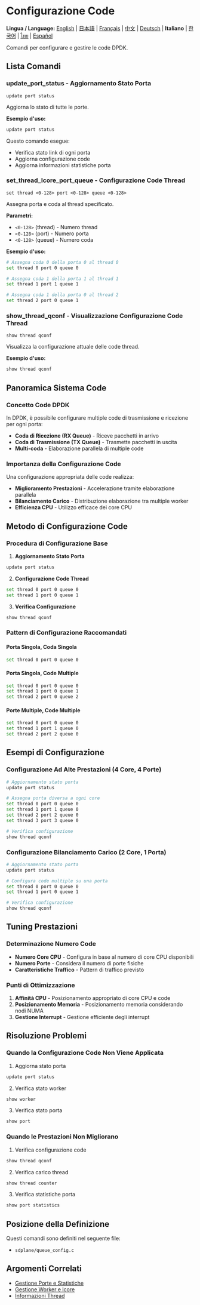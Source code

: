 # Configurazione Code

**Lingua / Language:** [English](../queue-configuration.md) | [日本語](../ja/queue-configuration.md) | [Français](../fr/queue-configuration.md) | [中文](../zh/queue-configuration.md) | [Deutsch](../de/queue-configuration.md) | **Italiano** | [한국어](../ko/queue-configuration.md) | [ไทย](../th/queue-configuration.md) | [Español](../es/queue-configuration.md)

Comandi per configurare e gestire le code DPDK.

## Lista Comandi

### update_port_status - Aggiornamento Stato Porta
```
update port status
```

Aggiorna lo stato di tutte le porte.

**Esempio d'uso:**
```bash
update port status
```

Questo comando esegue:
- Verifica stato link di ogni porta
- Aggiorna configurazione code
- Aggiorna informazioni statistiche porta

### set_thread_lcore_port_queue - Configurazione Code Thread
```
set thread <0-128> port <0-128> queue <0-128>
```

Assegna porta e coda al thread specificato.

**Parametri:**
- `<0-128>` (thread) - Numero thread
- `<0-128>` (port) - Numero porta
- `<0-128>` (queue) - Numero coda

**Esempio d'uso:**
```bash
# Assegna coda 0 della porta 0 al thread 0
set thread 0 port 0 queue 0

# Assegna coda 1 della porta 1 al thread 1
set thread 1 port 1 queue 1

# Assegna coda 1 della porta 0 al thread 2
set thread 2 port 0 queue 1
```

### show_thread_qconf - Visualizzazione Configurazione Code Thread
```
show thread qconf
```

Visualizza la configurazione attuale delle code thread.

**Esempio d'uso:**
```bash
show thread qconf
```

## Panoramica Sistema Code

### Concetto Code DPDK
In DPDK, è possibile configurare multiple code di trasmissione e ricezione per ogni porta:

- **Coda di Ricezione (RX Queue)** - Riceve pacchetti in arrivo
- **Coda di Trasmissione (TX Queue)** - Trasmette pacchetti in uscita
- **Multi-coda** - Elaborazione parallela di multiple code

### Importanza della Configurazione Code
Una configurazione appropriata delle code realizza:
- **Miglioramento Prestazioni** - Accelerazione tramite elaborazione parallela
- **Bilanciamento Carico** - Distribuzione elaborazione tra multiple worker
- **Efficienza CPU** - Utilizzo efficace dei core CPU

## Metodo di Configurazione Code

### Procedura di Configurazione Base
1. **Aggiornamento Stato Porta**
```bash
update port status
```

2. **Configurazione Code Thread**
```bash
set thread 0 port 0 queue 0
set thread 1 port 0 queue 1
```

3. **Verifica Configurazione**
```bash
show thread qconf
```

### Pattern di Configurazione Raccomandati

#### Porta Singola, Coda Singola
```bash
set thread 0 port 0 queue 0
```

#### Porta Singola, Code Multiple
```bash
set thread 0 port 0 queue 0
set thread 1 port 0 queue 1
set thread 2 port 0 queue 2
```

#### Porte Multiple, Code Multiple
```bash
set thread 0 port 0 queue 0
set thread 1 port 1 queue 0
set thread 2 port 2 queue 0
```

## Esempi di Configurazione

### Configurazione Ad Alte Prestazioni (4 Core, 4 Porte)
```bash
# Aggiornamento stato porta
update port status

# Assegna porta diversa a ogni core
set thread 0 port 0 queue 0
set thread 1 port 1 queue 0
set thread 2 port 2 queue 0
set thread 3 port 3 queue 0

# Verifica configurazione
show thread qconf
```

### Configurazione Bilanciamento Carico (2 Core, 1 Porta)
```bash
# Aggiornamento stato porta
update port status

# Configura code multiple su una porta
set thread 0 port 0 queue 0
set thread 1 port 0 queue 1

# Verifica configurazione
show thread qconf
```

## Tuning Prestazioni

### Determinazione Numero Code
- **Numero Core CPU** - Configura in base al numero di core CPU disponibili
- **Numero Porte** - Considera il numero di porte fisiche
- **Caratteristiche Traffico** - Pattern di traffico previsto

### Punti di Ottimizzazione
1. **Affinità CPU** - Posizionamento appropriato di core CPU e code
2. **Posizionamento Memoria** - Posizionamento memoria considerando nodi NUMA
3. **Gestione Interrupt** - Gestione efficiente degli interrupt

## Risoluzione Problemi

### Quando la Configurazione Code Non Viene Applicata
1. Aggiorna stato porta
```bash
update port status
```

2. Verifica stato worker
```bash
show worker
```

3. Verifica stato porta
```bash
show port
```

### Quando le Prestazioni Non Migliorano
1. Verifica configurazione code
```bash
show thread qconf
```

2. Verifica carico thread
```bash
show thread counter
```

3. Verifica statistiche porta
```bash
show port statistics
```

## Posizione della Definizione

Questi comandi sono definiti nel seguente file:
- `sdplane/queue_config.c`

## Argomenti Correlati

- [Gestione Porte e Statistiche](port-management.md)
- [Gestione Worker e lcore](worker-management.md)
- [Informazioni Thread](thread-information.md)